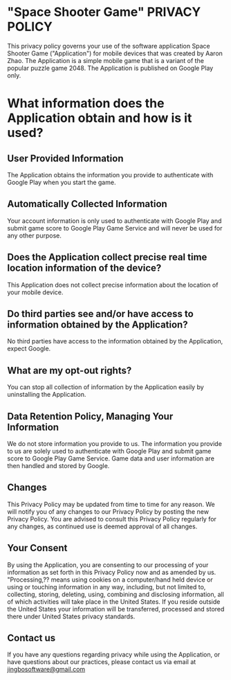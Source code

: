 # "Space Shooter Game" PRIVACY POLICY 

This privacy policy governs your use of the software application Space Shooter Game ("Application") for mobile devices that was created by Aaron Zhao. The Application is a simple mobile game that is a variant of the popular puzzle game 2048. The Application is published on Google Play only.
 
# What information does the Application obtain and how is it used?

## User Provided Information 
The Application obtains the information you provide to authenticate with Google Play when you start the game. 

## Automatically Collected Information 
 Your account information is only used to authenticate with Google Play and submit game score to Google Play Game Service and will never be used for any other purpose.

## Does the Application collect precise real time location information of the device?
This Application does not collect precise information about the location of your mobile device. 

## Do third parties see and/or have access to information obtained by the Application?
No third parties have access to the information obtained by the Application, expect Google.

## What are my opt-out rights?
You can stop all collection of information by the Application easily by uninstalling the Application. 

## Data Retention Policy, Managing Your Information
We do not store information you provide to us. The information you provide to us are solely used to authenticate with Google Play and submit game score to Google Play Game Service. Game data and user information are then handled and stored by Google.

## Changes
This Privacy Policy may be updated from time to time for any reason. We will notify you of any changes to our Privacy Policy by posting the new Privacy Policy. You are advised to consult this Privacy Policy regularly for any changes, as continued use is deemed approval of all changes. 

## Your Consent
By using the Application, you are consenting to our processing of your information as set forth in this Privacy Policy now and as amended by us. "Processing,?? means using cookies on a computer/hand held device or using or touching information in any way, including, but not limited to, collecting, storing, deleting, using, combining and disclosing information, all of which activities will take place in the United States. If you reside outside the United States your information will be transferred, processed and stored there under United States privacy standards. 
 
## Contact us
If you have any questions regarding privacy while using the Application, or have questions about our practices, please contact us via email at jingbosoftware@gmail.com